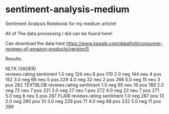 # sentiment-analysis-medium
Sentiment Analysis Notebook for my medium article!

All of The data processing I did can be found here!  

Can download the data here
https://www.kaggle.com/datafiniti/consumer-reviews-of-amazon-products/version/5

Results:

NLTK (VADER) <br>
reviews.rating  sentiment
1.0             neg          124
                neu            6
                pos          170
2.0             neg          144
                neu            4
                pos          152
3.0             neg           66
                neu            5
                pos          229
4.0             neg           32
                neu            2
                pos          266
5.0             neg           15
                neu            3
                pos          282
TEXTBLOB
reviews.rating  sentiment
1.0             neg           95
                neu           16
                pos          189
2.0             neg           72
                neu            7
                pos          221
3.0             neg           27
                neu            1
                pos          272
4.0             neg           22
                neu            7
                pos          271
5.0             neg            8
                neu            5
                pos          287
FLAIR
reviews.rating  sentiment
1.0             neg          287
                pos           13
2.0             neg          290
                pos           10
3.0             neg          229
                pos           71
4.0             neg           68
                pos          232
5.0             neg           11
                pos          289
